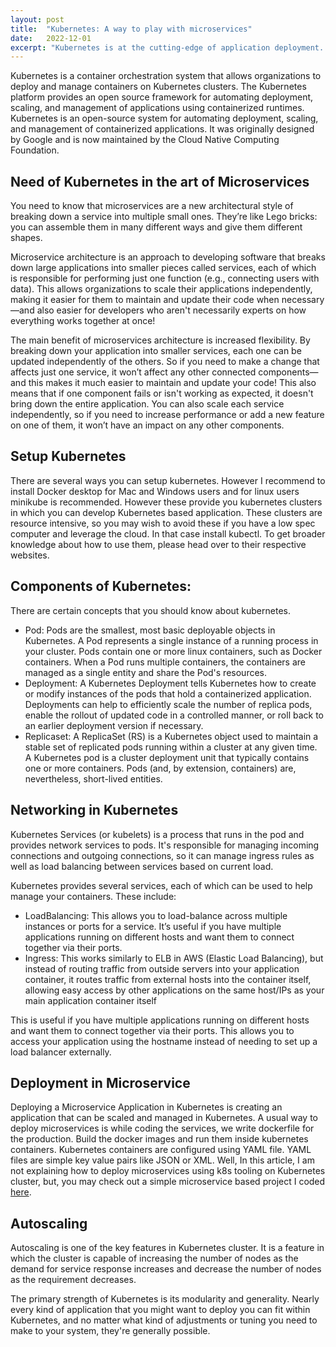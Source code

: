 ```yaml
---
layout: post
title:  "Kubernetes: A way to play with microservices"
date:   2022-12-01
excerpt: "Kubernetes is at the cutting-edge of application deployment. The best way to kick-start your DevOps career is by learning how to effectively deploy Kubernetes.   "
---
```


Kubernetes is a container orchestration system that allows organizations to deploy and manage containers on Kubernetes clusters. 
The Kubernetes platform provides an open source framework for automating deployment, scaling, and management of applications using containerized runtimes.
Kubernetes is an open-source system for automating deployment, scaling, and management of containerized applications. 
It was originally designed by Google and is now maintained by the Cloud Native Computing Foundation.

## Need of Kubernetes in the art of Microservices

You need to know that microservices are a new architectural style of breaking down a service into multiple small ones. 
They’re like Lego bricks: you can assemble them in many different ways and give them different shapes.

Microservice architecture is an approach to developing software that breaks down large applications into smaller pieces called services, 
each of which is responsible for performing just one function (e.g., connecting users with data). 
This allows organizations to scale their applications independently, making it easier for them to maintain and update their code when necessary—and also easier for developers who aren't necessarily experts on how everything works together at once!

The main benefit of microservices architecture is increased flexibility. 
By breaking down your application into smaller services, each one can be updated independently of the others. 
So if you need to make a change that affects just one service, it won’t affect any other connected components—and this makes it much easier to maintain and update your code! 
This also means that if one component fails or isn't working as expected, it doesn't bring down the entire application. 
You can also scale each service independently, so if you need to increase performance or add a new feature on one of them, it won’t have an impact on any other components.

## Setup Kubernetes
There are several ways you can setup kubernetes. However I recommend to install Docker desktop for Mac and Windows users and for linux users minikube is recommended.
However these provide you kubernetes clusters in which you can develop Kubernetes based application. These clusters are resource intensive, so you may wish to avoid these if you have a low spec computer and leverage the cloud.
In that case install kubectl. To get broader knowledge about how to use them, please head over to their respective websites.

## Components of Kubernetes:
There are certain concepts that you should know about kubernetes.
  - Pod: Pods are the smallest, most basic deployable objects in Kubernetes. A Pod represents a single instance of a running process in your cluster. Pods contain one or more linux containers, such as Docker containers. When a Pod runs multiple containers, the containers are managed as a single entity and share the Pod's resources.
  - Deployment: A Kubernetes Deployment tells Kubernetes how to create or modify instances of the pods that hold a containerized application. Deployments can help to efficiently scale the number of replica pods, enable the rollout of updated code in a controlled manner, or roll back to an earlier deployment version if necessary.
  - Replicaset: A ReplicaSet (RS) is a Kubernetes object used to maintain a stable set of replicated pods running within a cluster at any given time. A Kubernetes pod is a cluster deployment unit that typically contains one or more containers. Pods (and, by extension, containers) are, nevertheless, short-lived entities.

## Networking in Kubernetes
Kubernetes Services (or kubelets) is a process that runs in the pod and provides network services to pods. 
It's responsible for managing incoming connections and outgoing connections, so it can manage ingress rules as well as load balancing between services based on current load.

Kubernetes provides several services, each of which can be used to help manage your containers. These include:
 - LoadBalancing: This allows you to load-balance across multiple instances or ports for a service. 
   It’s useful if you have multiple applications running on different hosts and want them to connect together via their ports.
 - Ingress: This works similarly to ELB in AWS (Elastic Load Balancing), but instead of routing traffic from outside servers into your application container, 
   it routes traffic from external hosts into the container itself, allowing easy access by other applications on the same host/IPs as your main application container itself

This is useful if you have multiple applications running on different hosts and want them to connect together via their ports. 
This allows you to access your application using the hostname instead of needing to set up a load balancer externally.

## Deployment in Microservice
Deploying a Microservice Application in Kubernetes is creating an application that can be scaled and managed in Kubernetes. 
A usual way to deploy microservices is while coding the services, we write dockerfile for the production. Build the docker images and run them inside kubernetes containers.
Kubernetes containers are configured using YAML file. YAML files are simple key value pairs like JSON or XML.
Well, In this article, I am not explaining how to deploy microservices using k8s tooling on Kubernetes cluster, but, you may check out a simple microservice based project I coded [here](https://github.com/sudip-mondal-2002/ticketing).

## Autoscaling
Autoscaling is one of the key features in Kubernetes cluster. 
It is a feature in which the cluster is capable of increasing the number of nodes as the demand for service response increases and decrease the number of nodes as the requirement decreases.

The primary strength of Kubernetes is its modularity and generality. Nearly every kind of application that you might want to deploy you can fit within Kubernetes, and no matter what kind of adjustments or tuning you need to make to your system, they're generally possible.
